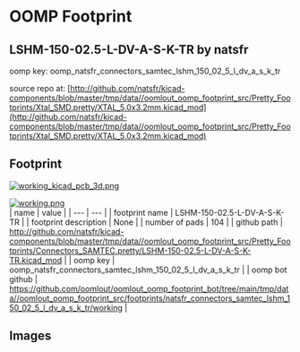 # OOMP Footprint  
## LSHM-150-02.5-L-DV-A-S-K-TR  by natsfr  
  
oomp key: oomp_natsfr_connectors_samtec_lshm_150_02_5_l_dv_a_s_k_tr  
  
source repo at: [http://github.com/natsfr/kicad-components/blob/master/tmp/data//oomlout_oomp_footprint_src/Pretty_Footprints/Xtal_SMD.pretty/XTAL_5.0x3.2mm.kicad_mod](http://github.com/natsfr/kicad-components/blob/master/tmp/data//oomlout_oomp_footprint_src/Pretty_Footprints/Xtal_SMD.pretty/XTAL_5.0x3.2mm.kicad_mod)  
## Footprint  
  
[![working_kicad_pcb_3d.png](working_kicad_pcb_3d_600.png)](working_kicad_pcb_3d.png)  
  
[![working.png](working_600.png)](working.png)  
| name | value | 
| --- | --- | 
| footprint name | LSHM-150-02.5-L-DV-A-S-K-TR | 
| footprint description | None | 
| number of pads | 104 | 
| github path | http://github.com/natsfr/kicad-components/blob/master/tmp/data//oomlout_oomp_footprint_src/Pretty_Footprints/Connectors_SAMTEC.pretty/LSHM-150-02.5-L-DV-A-S-K-TR.kicad_mod | 
| oomp key | oomp_natsfr_connectors_samtec_lshm_150_02_5_l_dv_a_s_k_tr | 
| oomp bot github | https://github.com/oomlout/oomlout_oomp_footprint_bot/tree/main/tmp/data//oomlout_oomp_footprint_src/footprints/natsfr_connectors_samtec_lshm_150_02_5_l_dv_a_s_k_tr/working | 
## Images  
